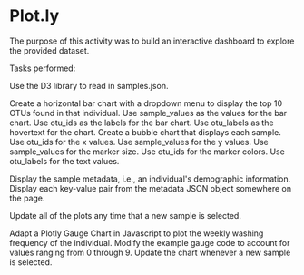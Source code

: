 # Plot.ly 

The purpose of this activity was to build an interactive dashboard to explore the provided dataset.

Tasks performed:

Use the D3 library to read in samples.json.

Create a horizontal bar chart with a dropdown menu to display the top 10 OTUs found in that individual.
  Use sample_values as the values for the bar chart.
  Use otu_ids as the labels for the bar chart.
  Use otu_labels as the hovertext for the chart.
Create a bubble chart that displays each sample.
  Use otu_ids for the x values.
  Use sample_values for the y values.
  Use sample_values for the marker size.
  Use otu_ids for the marker colors.
  Use otu_labels for the text values.

Display the sample metadata, i.e., an individual's demographic information.
Display each key-value pair from the metadata JSON object somewhere on the page.

Update all of the plots any time that a new sample is selected.

Adapt a Plotly Gauge Chart in Javascript to plot the weekly washing frequency of the individual.
  Modify the example gauge code to account for values ranging from 0 through 9.
  Update the chart whenever a new sample is selected.
